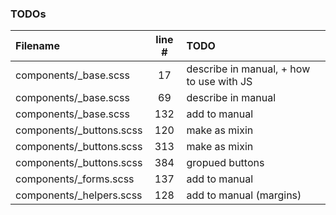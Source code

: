 ### TODOs
| Filename | line # | TODO
|:------|:------:|:------
| components/_base.scss | 17 | describe in manual, + how to use with JS
| components/_base.scss | 69 | describe in manual
| components/_base.scss | 132 | add to manual
| components/_buttons.scss | 120 | make as mixin
| components/_buttons.scss | 313 | make as mixin
| components/_buttons.scss | 384 | gropued buttons
| components/_forms.scss | 137 | add to manual
| components/_helpers.scss | 128 | add to manual (margins)